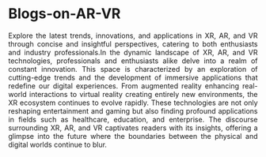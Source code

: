 # Blogs-on-AR-VR

<p style="text-align: justify;">
  Explore the latest trends, innovations, and applications in XR, AR, and VR through concise and insightful perspectives, catering to both enthusiasts and industry professionals.In the dynamic landscape of XR, AR, and VR technologies, professionals and enthusiasts alike delve into a realm of constant innovation. This space is characterized by an exploration of cutting-edge trends and the development of immersive applications that redefine our digital experiences. From augmented reality enhancing real-world interactions to virtual reality creating entirely new environments, the XR ecosystem continues to evolve rapidly. These technologies are not only reshaping entertainment and gaming but also finding profound applications in fields such as healthcare, education, and enterprise. The discourse surrounding XR, AR, and VR captivates readers with its insights, offering a glimpse into the future where the boundaries between the physical and digital worlds continue to blur. </p>
